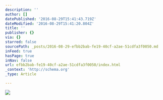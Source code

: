 ```yaml
---
description: ''
author: []
datePublished: '2016-08-29T15:41:43.719Z'
dateModified: '2016-08-29T15:41:20.804Z'
title: ''
publisher: {}
via: {}
starred: false
sourcePath: _posts/2016-08-29-efbb2bab-fe19-40cf-a2ae-51cdfa3f0050.md
inFeed: true
hasPage: true
inNav: false
url: efbb2bab-fe19-40cf-a2ae-51cdfa3f0050/index.html
_context: 'http://schema.org'
_type: Article

---
```

![](https://the-grid-user-content.s3-us-west-2.amazonaws.com/17c21f4a-9c64-48c3-b603-8f04f04ec493.jpg)